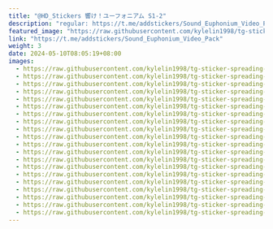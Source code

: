 ```yaml
---
title: "@HD_Stickers 響け！ユーフォニアム S1-2"
description: "regular: https://t.me/addstickers/Sound_Euphonium_Video_Pack"
featured_image: "https://raw.githubusercontent.com/kylelin1998/tg-sticker-spreading-worldwide-images/main/img/665ff081-cced-4114-8352-c0b16e9c55ba.jpg"
link: "https://t.me/addstickers/Sound_Euphonium_Video_Pack"
weight: 3
date: 2024-05-10T08:05:19+08:00
images:
  - https://raw.githubusercontent.com/kylelin1998/tg-sticker-spreading-worldwide-images/main/img/665ff081-cced-4114-8352-c0b16e9c55ba.jpg
  - https://raw.githubusercontent.com/kylelin1998/tg-sticker-spreading-worldwide-images/main/img/223ed5e3-31e4-4200-ad16-40749492c49d.jpg
  - https://raw.githubusercontent.com/kylelin1998/tg-sticker-spreading-worldwide-images/main/img/0e12da2e-7fa1-4b22-855a-0dccb265874d.jpg
  - https://raw.githubusercontent.com/kylelin1998/tg-sticker-spreading-worldwide-images/main/img/1e34574d-e863-417e-9d09-191312226b25.jpg
  - https://raw.githubusercontent.com/kylelin1998/tg-sticker-spreading-worldwide-images/main/img/07308616-5b7b-4bdf-bd20-de973e1a718f.jpg
  - https://raw.githubusercontent.com/kylelin1998/tg-sticker-spreading-worldwide-images/main/img/cfb81875-43d6-4a6e-9aa7-4468bfe8fc7a.jpg
  - https://raw.githubusercontent.com/kylelin1998/tg-sticker-spreading-worldwide-images/main/img/9c5d2650-35da-4e4c-91f7-4b060c77fa3b.jpg
  - https://raw.githubusercontent.com/kylelin1998/tg-sticker-spreading-worldwide-images/main/img/e47c021d-3d31-40f4-9289-6e54d4d32d77.jpg
  - https://raw.githubusercontent.com/kylelin1998/tg-sticker-spreading-worldwide-images/main/img/54e2c0c2-c73f-4df1-bbba-f21d6578a1e7.jpg
  - https://raw.githubusercontent.com/kylelin1998/tg-sticker-spreading-worldwide-images/main/img/3b30438e-02cb-4509-b74e-63115fafd34c.jpg
  - https://raw.githubusercontent.com/kylelin1998/tg-sticker-spreading-worldwide-images/main/img/f77c96f6-a37f-4fe1-a19d-8d859e26aa4b.jpg
  - https://raw.githubusercontent.com/kylelin1998/tg-sticker-spreading-worldwide-images/main/img/d9314747-dadc-43b3-bc89-fa1ba21234f1.jpg
  - https://raw.githubusercontent.com/kylelin1998/tg-sticker-spreading-worldwide-images/main/img/804d7ed1-638d-421f-a40a-66dad4ef65bb.jpg
  - https://raw.githubusercontent.com/kylelin1998/tg-sticker-spreading-worldwide-images/main/img/8a4246e5-1952-4b8e-a2ed-50b645f1f695.jpg
  - https://raw.githubusercontent.com/kylelin1998/tg-sticker-spreading-worldwide-images/main/img/411e61f8-1da9-4148-b47e-09d526038ba2.jpg
  - https://raw.githubusercontent.com/kylelin1998/tg-sticker-spreading-worldwide-images/main/img/dd2efd51-e44c-4879-b714-0af698cdea0c.jpg
  - https://raw.githubusercontent.com/kylelin1998/tg-sticker-spreading-worldwide-images/main/img/d170ae9a-aaa4-4c9c-b638-02bd890bada9.jpg
  - https://raw.githubusercontent.com/kylelin1998/tg-sticker-spreading-worldwide-images/main/img/df6b806a-2114-45b2-852f-364239271f64.jpg
  - https://raw.githubusercontent.com/kylelin1998/tg-sticker-spreading-worldwide-images/main/img/a512a66a-e5bd-4968-90d8-84fe6458b8b8.jpg
  - https://raw.githubusercontent.com/kylelin1998/tg-sticker-spreading-worldwide-images/main/img/bc36be8b-152d-4bcf-be75-b52a9627bd64.jpg
---
```


